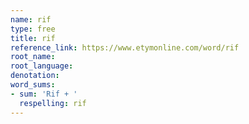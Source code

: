 ```yaml
---
name: rif
type: free
title: rif
reference_link: https://www.etymonline.com/word/rif
root_name: 
root_language: 
denotation: 
word_sums:
- sum: 'Rif + '
  respelling: rif
---
```

